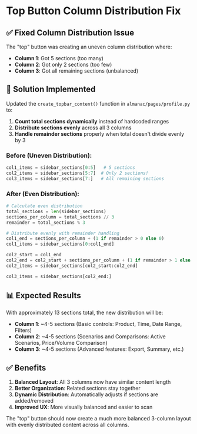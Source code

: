 # Top Button Column Distribution Fix

## ✅ Fixed Column Distribution Issue

The "top" button was creating an uneven column distribution where:
- **Column 1**: Got 5 sections (too many)
- **Column 2**: Got only 2 sections (too few) 
- **Column 3**: Got all remaining sections (unbalanced)

## 🔧 Solution Implemented

Updated the `create_topbar_content()` function in `almanac/pages/profile.py` to:

1. **Count total sections dynamically** instead of hardcoded ranges
2. **Distribute sections evenly** across all 3 columns
3. **Handle remainder sections** properly when total doesn't divide evenly by 3

### Before (Uneven Distribution):
```python
col1_items = sidebar_sections[0:5]   # 5 sections
col2_items = sidebar_sections[5:7]  # Only 2 sections!
col3_items = sidebar_sections[7:]   # All remaining sections
```

### After (Even Distribution):
```python
# Calculate even distribution
total_sections = len(sidebar_sections)
sections_per_column = total_sections // 3
remainder = total_sections % 3

# Distribute evenly with remainder handling
col1_end = sections_per_column + (1 if remainder > 0 else 0)
col1_items = sidebar_sections[0:col1_end]

col2_start = col1_end
col2_end = col2_start + sections_per_column + (1 if remainder > 1 else 0)
col2_items = sidebar_sections[col2_start:col2_end]

col3_items = sidebar_sections[col2_end:]
```

## 📊 Expected Results

With approximately 13 sections total, the new distribution will be:
- **Column 1**: ~4-5 sections (Basic controls: Product, Time, Date Range, Filters)
- **Column 2**: ~4-5 sections (Scenarios and Comparisons: Active Scenarios, Price/Volume Comparison)
- **Column 3**: ~4-5 sections (Advanced features: Export, Summary, etc.)

## ✅ Benefits

1. **Balanced Layout**: All 3 columns now have similar content length
2. **Better Organization**: Related sections stay together
3. **Dynamic Distribution**: Automatically adjusts if sections are added/removed
4. **Improved UX**: More visually balanced and easier to scan

The "top" button should now create a much more balanced 3-column layout with evenly distributed content across all columns.

